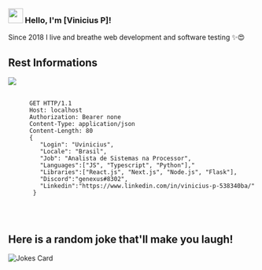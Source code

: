 ### <img src="https://media.giphy.com/media/hvRJCLFzcasrR4ia7z/giphy.gif" width="30px"> Hello, I'm [Vinicius P]!

Since 2018 I live and breathe web development and software testing ✨😍

##   Rest Informations
<img src="https://media.giphy.com/media/yAGIvCiwPJn5C/giphy.gif">
<pre>
   <code>
      GET HTTP/1.1
      Host: localhost
      Authorization: Bearer none
      Content-Type: application/json
      Content-Length: 80
      {
         "Login": "Uvinicius",
         "Locale": "Brasil",
         "Job": "Analista de Sistemas na Processor",
         "Languages":["JS", "Typescript", "Python"],"
         "Libraries":["React.js", "Next.js", "Node.js", "Flask"],
         "Discord":"genexus#8302",
         "Linkedin":"https://www.linkedin.com/in/vinicius-p-538340ba/"  
       }
   </code>
</pre>

<br/>
 
##   Here is a random joke that'll make you laugh!
![Jokes Card](https://readme-jokes.vercel.app/api)

<br/>
 
